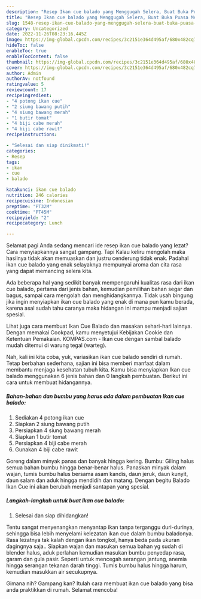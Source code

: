 ```yaml
---
description: "Resep Ikan cue balado yang Menggugah Selera, Buat Buka Puasa Menggugah Selera"
title: "Resep Ikan cue balado yang Menggugah Selera, Buat Buka Puasa Menggugah Selera"
slug: 1548-resep-ikan-cue-balado-yang-menggugah-selera-buat-buka-puasa-menggugah-selera
category: Uncategorized
date: 2022-11-26T08:23:16.445Z
image: https://img-global.cpcdn.com/recipes/3c2151e364d495af/680x482cq70/ikan-cue-balado-foto-resep-utama.jpg
hideToc: false
enableToc: true
enableTocContent: false
thumbnail: https://img-global.cpcdn.com/recipes/3c2151e364d495af/680x482cq70/ikan-cue-balado-foto-resep-utama.jpg
cover: https://img-global.cpcdn.com/recipes/3c2151e364d495af/680x482cq70/ikan-cue-balado-foto-resep-utama.jpg
author: Admin
authorAv: notfound
ratingvalue: 5
reviewcount: 17
recipeingredient:
- "4 potong ikan cue"
- "2 siung bawang putih"
- "4 siung bawang merah"
- "1 butir tomat"
- "4 biji cabe merah"
- "4 biji cabe rawit"
recipeinstructions:

- "Selesai dan siap dinikmati!"
categories:
- Resep
tags:
- ikan
- cue
- balado

katakunci: ikan cue balado 
nutrition: 246 calories
recipecuisine: Indonesian
preptime: "PT32M"
cooktime: "PT45M"
recipeyield: "2"
recipecategory: Lunch

---
```



Selamat pagi Anda sedang mencari ide resep ikan cue balado yang lezat? Cara menyiapkannya sangat gampang. Tapi Kalau keliru mengolah maka hasilnya tidak akan memuaskan dan justru cenderung tidak enak. Padahal ikan cue balado yang enak selayaknya mempunyai aroma dan cita rasa yang dapat memancing selera kita.


Ada beberapa hal yang sedikit banyak mempengaruhi kualitas rasa dari ikan cue balado, pertama dari jenis bahan, kemudian pemilihan bahan segar dan bagus, sampai cara mengolah dan menghidangkannya. Tidak usah bingung jika ingin menyiapkan ikan cue balado yang enak di mana pun kamu berada, karena asal sudah tahu caranya maka hidangan ini mampu menjadi sajian spesial.

Lihat juga cara membuat Ikan Cue Balado dan masakan sehari-hari lainnya. Dengan memakai Cookpad, kamu menyetujui Kebijakan Cookie dan Ketentuan Pemakaian. KOMPAS.com - Ikan cue dengan sambal balado mudah ditemui di warung tegal (warteg).


Nah, kali ini kita coba, yuk, variasikan ikan cue balado sendiri di rumah. Tetap berbahan sederhana, sajian ini bisa memberi manfaat dalam membantu menjaga kesehatan tubuh kita. Kamu bisa menyiapkan Ikan cue balado menggunakan 6 jenis bahan dan 0 langkah pembuatan. Berikut ini cara untuk membuat hidangannya.

<!--inarticleads1-->

##### Bahan-bahan dan bumbu yang harus ada dalam pembuatan Ikan cue balado:

1. Sediakan 4 potong ikan cue
1. Siapkan 2 siung bawang putih
1. Persiapkan 4 siung bawang merah
1. Siapkan 1 butir tomat
1. Persiapkan 4 biji cabe merah
1. Gunakan 4 biji cabe rawit


Goreng dalam minyak panas dan banyak hingga kering. Bumbu: Giling halus semua bahan bumbu hingga benar-benar halus. Panaskan minyak dalam wajan, tumis bumbu halus bersama asam kandis, daun jeruk, daun kunyit, daun salam dan aduk hingga mendidih dan matang. Dengan begitu Balado Ikan Cue ini akan berubah menjadi santapan yang spesial. 

<!--inarticleads2-->

##### Langkah-langkah untuk buat Ikan cue balado:


1. Selesai dan siap dihidangkan!

Tentu sangat menyenangkan menyantap ikan tanpa terganggu duri-durinya, sehingga bisa lebih menyelami kelezatan ikan cue dalam bumbu baladonya. Rasa lezatnya tak kalah dengan ikan tongkol, hanya beda pada ukuran dagingnya saja.. Siapkan wajan dan masukan semua bahan yg sudah di blender halus, aduk perlahan kemudian masukan bumbu penyedap rasa, garam dan gula pasir. Seperti untuk mencegah serangan jantung, anemia hingga serangan tekanan darah tinggi. Tumis bumbu halus hingga harum, kemudian masukkan air secukupnya. 

Gimana nih? Gampang kan? Itulah cara membuat ikan cue balado yang bisa anda praktikkan di rumah. Selamat mencoba!
